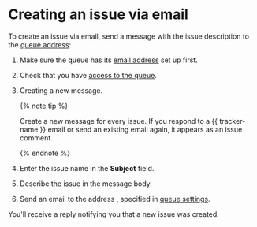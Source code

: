 # Creating an issue via email

To create an issue via email, send a message with the issue description to the [queue address](../manager/queue-mail.md):



1. Make sure the queue has its [email address](../manager/queue-mail.md#section_gwv_hqb_hgb) set up first.

1. Check that you have [access to the queue](../manager/queue-access.md).


1. Creating a new message.

    {% note tip %}

    Create a new message for every issue. If you respond to a {{ tracker-name }} email or send an existing email again, it appears as an issue comment.

    {% endnote %}

1. Enter the issue name in the **Subject** field.

1. Describe the issue in the message body.

1. Send an email to the address , specified in [queue settings](../manager/queue-mail.md#section_gwv_hqb_hgb).

You'll receive a reply notifying you that a new issue was created.




